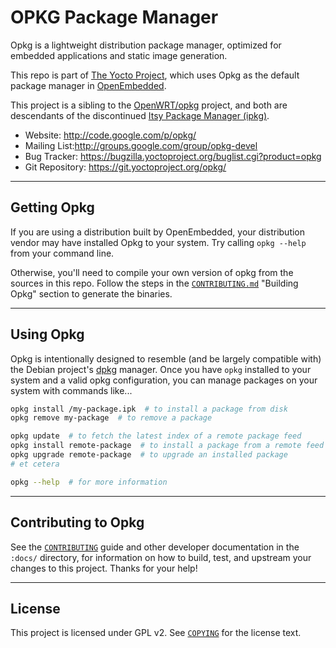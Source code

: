 # OPKG Package Manager

Opkg is a lightweight distribution package manager, optimized for embedded applications and static image generation.

This repo is part of [The Yocto Project](https://www.yoctoproject.org/), which uses Opkg as the default package manager in [OpenEmbedded](https://www.openembedded.org/wiki/Main_Page). 

This project is a sibling to the [OpenWRT/opkg](https://openwrt.org/docs/guide-user/additional-software/opkg) project, and both are descendants of the discontinued [Itsy Package Manager (ipkg)](https://en.wikipedia.org/wiki/Ipkg).


* Website: http://code.google.com/p/opkg/
* Mailing List:http://groups.google.com/group/opkg-devel
* Bug Tracker: https://bugzilla.yoctoproject.org/buglist.cgi?product=opkg
* Git Repository: https://git.yoctoproject.org/opkg/


----
## Getting Opkg

If you are using a distribution built by OpenEmbedded, your distribution vendor may have installed Opkg to your system. Try calling `opkg --help` from your command line.

Otherwise, you'll need to compile your own version of opkg from the sources in this repo. Follow the steps in the [`CONTRIBUTING.md`](/docs/CONTRIBUTING.md) "Building Opkg" section to generate the binaries.


----
## Using Opkg

Opkg is intentionally designed to resemble (and be largely compatible with) the Debian project's [dpkg](https://en.wikipedia.org/wiki/Dpkg) manager. Once you have `opkg` installed to your system and a valid opkg configuration, you can manage packages on your system with commands like...

```bash
opkg install /my-package.ipk  # to install a package from disk
opkg remove my-package  # to remove a package

opkg update  # to fetch the latest index of a remote package feed
opkg install remote-package  # to install a package from a remote feed
opkg upgrade remote-package  # to upgrade an installed package
# et cetera

opkg --help  # for more information
```


----
## Contributing to Opkg

See the [`CONTRIBUTING`](/docs/CONTRIBUTING.md) guide and other developer documentation in the `:docs/` directory, for information on how to build, test, and upstream your changes to this project. Thanks for your help!

----
## License

This project is licensed under GPL v2. See [`COPYING`](/COPYING) for the license text.